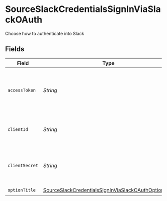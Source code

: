 # SourceSlackCredentialsSignInViaSlackOAuth

Choose how to authenticate into Slack


## Fields

| Field                                                                                                                                     | Type                                                                                                                                      | Required                                                                                                                                  | Description                                                                                                                               |
| ----------------------------------------------------------------------------------------------------------------------------------------- | ----------------------------------------------------------------------------------------------------------------------------------------- | ----------------------------------------------------------------------------------------------------------------------------------------- | ----------------------------------------------------------------------------------------------------------------------------------------- |
| `accessToken`                                                                                                                             | *String*                                                                                                                                  | :heavy_check_mark:                                                                                                                        | Slack access_token. See our <a href="https://docs.airbyte.com/integrations/sources/slack">docs</a> if you need help generating the token. |
| `clientId`                                                                                                                                | *String*                                                                                                                                  | :heavy_check_mark:                                                                                                                        | Slack client_id. See our <a href="https://docs.airbyte.com/integrations/sources/slack">docs</a> if you need help finding this id.         |
| `clientSecret`                                                                                                                            | *String*                                                                                                                                  | :heavy_check_mark:                                                                                                                        | Slack client_secret. See our <a href="https://docs.airbyte.com/integrations/sources/slack">docs</a> if you need help finding this secret. |
| `optionTitle`                                                                                                                             | [SourceSlackCredentialsSignInViaSlackOAuthOptionTitle](../../models/shared/SourceSlackCredentialsSignInViaSlackOAuthOptionTitle.md)       | :heavy_check_mark:                                                                                                                        | N/A                                                                                                                                       |